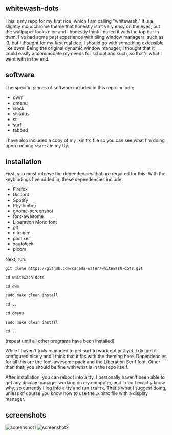## whitewash-dots
This is my repo for my first rice, which I am calling "whitewash." It is a slightly monochrome theme that honestly isn't very easy on the eyes, but the wallpaper looks nice and I honestly think I nailed it with the top bar in dwm. I've had some past experience with tiling window managers, such as i3, but I thought for my first real rice, I should go with something extensible like dwm. Being the original dynamic window manager, I thought that it could easily accommodate my needs for school and such, so that's what I went with in the end. 

## software
The specific pieces of software included in this repo include:

* dwm
* dmenu
* slock
* slstatus
* st
* surf
* tabbed

I have also included a copy of my .xinitrc file so you can see what I'm doing upon running `startx` in my tty.

## installation
First, you must retrieve the dependencies that are required for this. With the keybindings I've added in, these dependencies include:

* Firefox
* Discord
* Spotify
* Rhythmbox
* gnome-screenshot
* font-awesome
* Liberation Mono font
* git
* nitrogen
* pamixer
* xautolock
* picom

Next, run:

`git clone https://github.com/canada-water/whitewash-dots.git`

`cd whitewash-dots`

`cd dwm`

`sudo make clean install`

`cd ..`

`cd dmenu`

`sudo make clean install`

`cd ..`

(repeat until all other programs have been installed)

While I haven't truly managed to get surf to work out just yet, I did get it configured nicely and I think that it fits with the theming here. Dependencies for all this are the font-awesome pack and the Liberation Serif font. Other than that, you should be fine with what is in the repo itself.

After installation, you can reboot into a tty. I personally haven't been able to get any display manager working on my computer, and I don't exactly know why, so currently I log into a tty and run `startx`. That's what I suggest doing, unless of course you know how to use the .xinitrc file with a display manager.

## screenshots

![screenshot1](https://github.com/canada-water/whitewash-dots/blob/main/screenshots/whitewash1.png)
![screenshot2](https://github.com/canada-water/whitewash-dots/blob/main/screenshots/whitewash2.png)
